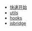 <!-- docs/_sidebar.md -->

- [快速开始](/zh-cn)
- [utils](/zh-cn/utils.md)
- [hooks](/zh-cn/hooks.md)
- [jsbridge](/zh-cn/jsbridge.md)
